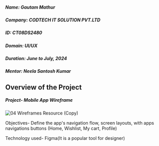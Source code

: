 ##### Name: Gautam Mathur
##### Company: CODTECH IT SOLUTION PVT.LTD
##### ID: CT08DS2480
##### Domain: UI/UX
##### Duration: June to July, 2024
##### Mentor: Neela Santosh Kumar

## Overview of the Project

##### Project- Mobile App Wireframe





![04  Wireframes Resource (Copy)](https://github.com/Gaumaa/CODTECH-INTERNSHIP---Task-1/assets/169033000/d84ed095-e1d1-4c21-be09-2be3efd0a180)

Objectives- Define the app's navigation flow, screen layouts, 
            with apps navigations buttons (Home, Wishlist, My cart, Profile)

Technology used- Figma(It is a popular tool for designer)
